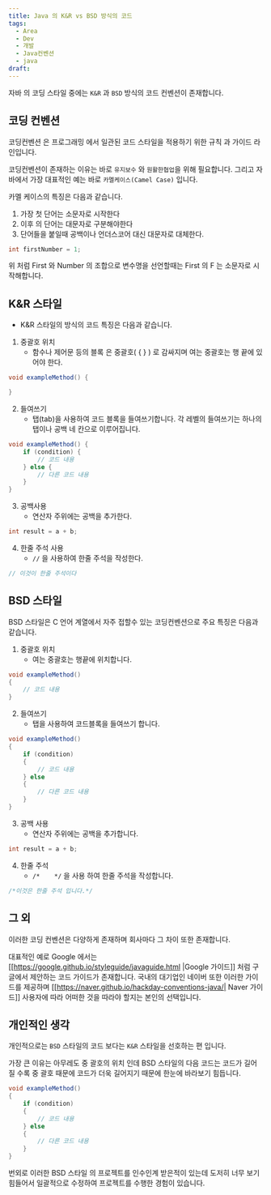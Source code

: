 ```yaml
---
title: Java 의 K&R vs BSD 방식의 코드
tags:
  - Area
  - Dev
  - 개발
  - Java컨벤션
  - java
draft:
---
```


자바 의 코딩 스타일 중에는 `K&R` 과 `BSD` 방식의 코드 컨벤션이 존재합니다.

## 코딩 컨벤션

코딩컨벤션 은 프로그래밍 에서 일관된 코드 스타일을 적용하기 위한 규칙 과 가이드 라인입니다. 

코딩컨벤션이 존재하는 이유는 바로 `유지보수` 와 `원활한협업`을 위해 필요합니다. 
그리고 자바에서 가장 대표적인 예는 바로  `카멜케이스(Camel Case)` 입니다. 

카멜 케이스의 특징은 다음과 같습니다.
1. 가장 첫 단어는 소문자로 시작한다
2. 이후 의 단어는 대문자로 구분해야한다
3. 단어들을 붙일때 공백이나 언더스코어 대신 대문자로 대체한다.

```java
int firstNumber = 1;
```

위 처럼 First 와 Number 의 조합으로 변수명을 선언할때는 First 의 F 는 소문자로 시작해합니다.


## K&R 스타일

* K&R 스타일의 방식의 코드 특징은 다음과 같습니다.
1. 중괄호 위치
	* 함수나 제어문 등의 블록 은 중괄호( { } ) 로 감싸지며 여는 중괄호는 행 끝에 있어야 한다.
```java
void exampleMethod() {

}

```
2. 들여쓰기
	* 탭(tab)을 사용하여 코드 블록을 들여쓰기합니다. 각 레벨의 들여쓰기는 하나의 탭이나 공백 네 칸으로 이루어집니다.
```java
void exampleMethod() { 
	if (condition) { 
		// 코드 내용 
	} else { 
		// 다른 코드 내용 
	} 
}
```

3. 공백사용 
	* 연산자 주위에는 공백을 추가한다.
```java
int result = a + b;
```

4. 한줄 주석 사용
	* `//` 을 사용하여 한줄 주석을 작성한다.
```java
// 이것이 한줄 주석이다
```

## BSD 스타일

BSD 스타일은 C 언어 계열에서 자주 접할수 있는 코딩컨벤션으로 주요 특징은 다음과 같습니다.

1. 중괄호 위치
	* 여는 중괄호는 행끝에 위치합니다.
```java
void exampleMethod() 
{
	// 코드 내용
}
```

2. 들여쓰기
	* 탭을 사용하여 코드블록을 들여쓰기 합니다.
```java
void exampleMethod() 
{ 
	if (condition) 
	{ 
		// 코드 내용 
	} else 
	{ 
		// 다른 코드 내용 
	} 
}
```

3. 공백 사용 
	* 연산자 주위에는 공백을 추가합니다.
```java
int result = a + b;
```

4. 한줄 주석 
	* `/*    */` 을 사용 하여 한줄 주석을 작성합니다.
```java
/*이것은 한줄 주석 입니다.*/
```



## 그 외 

이러한 코딩 컨벤션은 다양하게 존재하며 회사마다 그 차이 또한 존재합니다. 

대표적인 예로 Google 에서는 [[https://google.github.io/styleguide/javaguide.html |Google 가이드]] 처럼 구글에서 제안하는 코드 가이드가 존재합니다. 국내의 대기업인 네이버 또한 이러한 가이드를 제공하며 [[https://naver.github.io/hackday-conventions-java/| Naver 가이드]] 사용자에 따라 어떠한 것을 따라야 할지는 본인의 선택입니다.


## 개인적인 생각

개인적으로는 `BSD` 스타일의 코드 보다는 `K&R` 스타일을 선호하는 편 입니다. 

가장 큰 이유는 아무레도 중 괄호의 위치 인데  BSD 스타일의 다음 코드는 코드가 길어질 수록 중 괄호 때문에 코드가 더욱 길어지기 때문에 한눈에 바라보기 힘듭니다.
```java
void exampleMethod() 
{ 
	if (condition) 
	{ 
		// 코드 내용 
	} else 
	{ 
		// 다른 코드 내용 
	} 
}
```

번외로 이러한 BSD 스타일 의 프로젝트를 인수인계 받은적이 있는데 도저히 너무 보기 힘들어서 일괄적으로 수정하여 프로젝트를 수행한 경험이 있습니다.